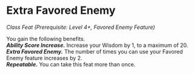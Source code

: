 # Extra Favored Enemy
*Class Feat (Prerequisite: Level 4+, Favored Enemy Feature)*

You gain the following benefits.  
***Ability Score Increase.*** Increase your Wisdom by 1, to a maximum of 20.  
***Extra Favored Enemy.*** The number of times you can use your Favored Enemy feature increases by 2.  
***Repeatable.*** You can take this feat more than once.